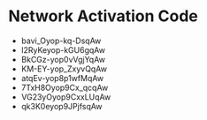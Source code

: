 # Network Activation Code
* bavi_Oyop-kq-DsqAw
* l2RyKeyop-kGU6gqAw
* BkCGz-yop0vVgjYqAw
* KM-EY-yop_ZxyvQqAw
* atqEv-yop8p1wfMqAw
* 7TxH8Oyop9Cx_qcqAw
* VG23yOyop9CxxLUqAw
* qk3K0eyop9JPjfsqAw